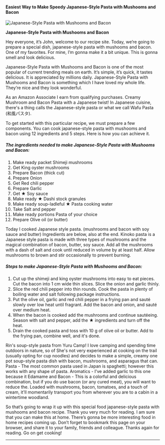             

#### Easiest Way to Make Speedy Japanese-Style Pasta with Mushooms and Bacon

![Japanese-Style Pasta with Mushooms and Bacon](https://img-global.cpcdn.com/recipes/4721652234452992/751x532cq70/japanese-style-pasta-with-mushooms-and-bacon-recipe-main-photo.jpg)

**Japanese-Style Pasta with Mushooms and Bacon**

Hey everyone, it’s John, welcome to our recipe site. Today, we’re going to prepare a special dish, japanese-style pasta with mushooms and bacon. One of my favorites. For mine, I’m gonna make it a bit unique. This is gonna smell and look delicious.

Japanese-Style Pasta with Mushooms and Bacon is one of the most popular of current trending meals on earth. It’s simple, it’s quick, it tastes delicious. It is appreciated by millions daily. Japanese-Style Pasta with Mushooms and Bacon is something which I have loved my whole life. They’re nice and they look wonderful.

As an Amazon Associate I earn from qualifying purchases. Creamy Mushroom and Bacon Pasta with a Japanese twist! In Japanese cuisine, there's a thing calls the Japanese-style pasta or what we call Wafu Pasta (和風パスタ).

To get started with this particular recipe, we must prepare a few components. You can cook japanese-style pasta with mushooms and bacon using 12 ingredients and 5 steps. Here is how you can achieve it.

##### The ingredients needed to make Japanese-Style Pasta with Mushooms and Bacon:

1.  Make ready packet Shimeji mushrooms
2.  Get King oyster mushrooms
3.  Prepare Bacon (thick cut)
4.  Prepare Onion
5.  Get Red chili pepper
6.  Prepare Garlic
7.  Get ★ Soy sauce
8.  Make ready ★ Dashi stock granules
9.  Make ready soup-ladleful ★ Pasta cooking water
10.  Take Salt and pepper
11.  Make ready portions Pasta of your choice
12.  Prepare Olive oil (or butter)

Today I cooked Japanese style pasta. (mushrooms and bacon with soy sauce and butter) Ingredients are below, also at the end. Kinoko pasta is a Japanese style pasta is made with three types of mushrooms and the magical combination of bacon, butter, soy sauce. Add all the mushrooms with a dash of salt and cook until reduced in volume by at least half. Allow mushrooms to brown and stir occasionally to prevent burning.

##### Steps to make Japanese-Style Pasta with Mushooms and Bacon:

1.  Cut up the shimeji and king oyster mushrooms into easy to eat pieces. Cut the bacon into 1 cm wide thin slices. Slice the onion and garlic thinly.
2.  Slice the red chili pepper into thin rounds. Cook the pasta in plenty of boiling water and salt following package instructions.
3.  Put the olive oil, garlic and red chili pepper in a frying pan and sauté slowly over low heat until fragrant. Add the bacon and onion, and sauté over medium heat.
4.  When the bacon is cooked add the mushrooms and continue sautéeing. Season with salt and pepper, add the ★ ingredients and turn off the heat.
5.  Drain the cooked pasta and toss with 10 g of olive oil or butter. Add to the frying pan, combine well, and it's done.

Rin's soup-style pasta from Yuru Camp! I love camping and spending time outdoors in nature, so of She's not very experienced at cooking on the trail (usually opting for cup noodles) and decides to make a simple, creamy one pot soup-style pasta dish with bacon, mushrooms, and asparagus that can. Pasta - The most common pasta used in Japan is spaghetti; however this works with any shape of pasta. Aromatics - I've added garlic to this one because it Edamame and Bacon - This is a colorful and delicious combination, but if you do use bacon (or any cured meat), you will want to reduce the. Loaded with mushrooms, bacon, tomatoes, and a touch of cream, it'll momentarily transport you from wherever you are to a cabin in a wintertime woodland.

So that’s going to wrap it up with this special food japanese-style pasta with mushooms and bacon recipe. Thank you very much for reading. I am sure that you can make this at home. There’s gonna be more interesting food in home recipes coming up. Don’t forget to bookmark this page on your browser, and share it to your family, friends and colleague. Thanks again for reading. Go on get cooking!

* * *
